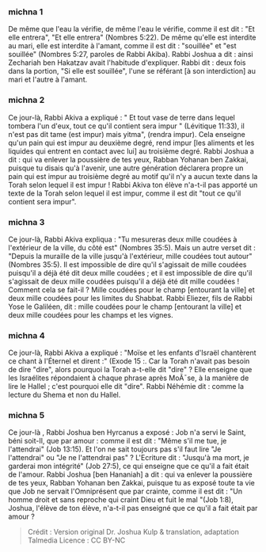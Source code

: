 
### michna 1
De même que l'eau la vérifie, de même l'eau le vérifie, comme il est dit : "Et elle entrera", "Et elle entrera" (Nombres 5:22). De même qu'elle est interdite au mari, elle est interdite à l'amant, comme il est dit : "souillée" et "est souillée" (Nombres 5:27, paroles de Rabbi Akiba). Rabbi Joshua a dit : ainsi Zechariah ben Hakatzav avait l'habitude d'expliquer. Rabbi dit : deux fois dans la portion, "Si elle est souillée", l'une se référant [à son interdiction] au mari et l'autre à l'amant.

### michna 2
Ce jour-là, Rabbi Akiva a expliqué : " Et tout vase de terre dans lequel tombera l'un d'eux, tout ce qu'il contient sera impur " (Lévitique 11:33), il n'est pas dit tame (est impur) mais yitma", (rendra impur). Cela enseigne qu'un pain qui est impur au deuxième degré, rend impur [les aliments et les liquides qui entrent en contact avec lui] au troisième degré. Rabbi Joshua a dit : qui va enlever la poussière de tes yeux, Rabban Yohanan ben Zakkai, puisque tu disais qu'à l'avenir, une autre génération déclarera propre un pain qui est impur au troisième degré au motif qu'il n'y a aucun texte dans la Torah selon lequel il est impur !   Rabbi Akiva ton élève n'a-t-il pas apporté un texte de la Torah selon lequel il est impur, comme il est dit "tout ce qu'il contient sera impur".

### michna 3
Ce jour-là, Rabbi Akiva expliqua : "Tu mesureras deux mille coudées à l'extérieur de la ville, du côté est" (Nombres 35:5).   Mais un autre verset dit : "Depuis la muraille de la ville jusqu'à l'extérieur, mille coudées tout autour" (Nombres 35:5). Il est impossible de dire qu'il s'agissait de mille coudées puisqu'il a déjà été dit deux mille coudées ; et il est impossible de dire qu'il s'agissait de deux mille coudées puisqu'il a déjà été dit mille coudées ! Comment cela se fait-il ? Mille coudées pour le champ [entourant la ville] et deux mille coudées pour les limites du Shabbat. Rabbi Eliezer, fils de Rabbi Yose le Galiléen, dit : mille coudées pour le champ [entourant la ville] et deux mille coudées pour les champs et les vignes.

### michna 4
Ce jour-là, Rabbi Akiva a expliqué : "Moïse et les enfants d'Israël chantèrent ce chant à l'Éternel et dirent :" (Exode 15 :. Car la Torah n'avait pas besoin de dire "dire", alors pourquoi la Torah a-t-elle dit "dire" ? Elle enseigne que les Israélites répondaient à chaque phrase après MoÃ¯se, à la manière de lire le Hallel ; c'est pourquoi elle dit "dire". Rabbi Néhémie dit : comme la lecture du Shema et non du Hallel.

### michna 5
Ce jour-là , Rabbi Joshua ben Hyrcanus a exposé : Job n'a servi le Saint, béni soit-Il, que par amour : comme il est dit : "Même s'il me tue, je l'attendrai" (Job 13:15). Et l'on ne sait toujours pas s'il faut lire "Je l'attendrai" ou "Je ne l'attendrai pas" ? L'Ecriture dit : "Jusqu'à ma mort, je garderai mon intégrité" (Job 27:5), ce qui enseigne que ce qu'il a fait était de l'amour. Rabbi Joshua [ben Hananiah] a dit : qui va enlever la poussière de tes yeux, Rabban Yohanan ben Zakkai, puisque tu as exposé toute ta vie que Job ne servait l'Omniprésent que par crainte, comme il est dit : "Un homme droit et sans reproche qui craint Dieu et fuit le mal "(Job 1:8), Joshua, l'élève de ton élève, n'a-t-il pas enseigné que ce qu'il a fait était par amour ?

>Crédit : Version original Dr. Joshua Kulp & translation, adaptation Talmedia
>Licence : CC BY-NC